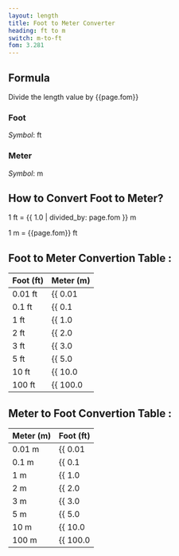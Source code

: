 ```yaml
---
layout: length
title: Foot to Meter Converter
heading: ft to m
switch: m-to-ft
fom: 3.281
---
```


## Formula
Divide the length value by {{page.fom}}

### Foot
*Symbol*: ft

### Meter
*Symbol*: m

## How to Convert Foot to Meter?
1 ft = {{ 1.0 | divided_by: page.fom }} m

1 m = {{page.fom}} ft

## Foot to Meter Convertion Table :

| Foot (ft) | Meter (m) |
| ---- | ---- |
| 0.01 ft | {{ 0.01 | divided_by: page.fom | round: 12 }} m |
| 0.1 ft | {{ 0.1 | divided_by: page.fom | round: 12 }} m |
| 1 ft | {{ 1.0 | divided_by: page.fom | round: 12 }} m |
| 2 ft | {{ 2.0 | divided_by: page.fom | round: 12 }} m |
| 3 ft | {{ 3.0 | divided_by: page.fom | round: 12 }} m |
| 5 ft | {{ 5.0 | divided_by: page.fom | round: 12 }} m |
| 10 ft | {{ 10.0 | divided_by: page.fom | round: 12 }} m |
| 100 ft | {{ 100.0 | divided_by: page.fom | round: 12 }} m |

## Meter to Foot Convertion Table :

| Meter (m) | Foot (ft) |
| ---- | ---- |
| 0.01 m | {{ 0.01 | times: page.fom | round: 12 }} ft |
| 0.1 m | {{ 0.1 | times: page.fom | round: 12 }} ft |
| 1 m | {{ 1.0 | times: page.fom | round: 12 }} ft |
| 2 m | {{ 2.0 | times: page.fom | round: 12 }} ft |
| 3 m | {{ 3.0 | times: page.fom | round: 12 }} ft |
| 5 m | {{ 5.0 | times: page.fom | round: 12 }} ft |
| 10 m | {{ 10.0 | times: page.fom | round: 12 }} ft |
| 100 m | {{ 100.0 | times: page.fom | round: 12 }} ft |

<script>
selectInput[5].selected = true
selectOutput[7].selected = true
</script>
